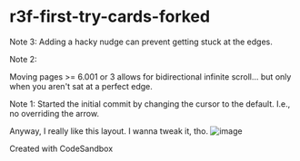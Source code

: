 # r3f-first-try-cards-forked

Note 3:
Adding a hacky nudge can prevent getting stuck at the edges.

Note 2:

Moving pages >= 6.001 or 3 allows for bidirectional infinite scroll... but only when you aren't sat at a perfect edge.

Note 1:
Started the initial commit by changing the cursor to the default. I.e., no overriding the arrow. 

Anyway, I really like this layout. I wanna tweak it, tho. 
![image](https://github.com/user-attachments/assets/e505f5f4-4141-488f-a61d-23f7d160c8e0)


Created with CodeSandbox
